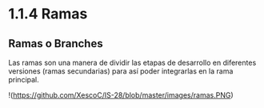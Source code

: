 # **1.1.4 Ramas**
## **Ramas o Branches**
Las ramas son una manera de dividir las etapas de desarrollo en diferentes versiones (ramas secundarias) para así poder integrarlas en la rama principal.

!(https://github.com/XescoC/IS-28/blob/master/images/ramas.PNG)
